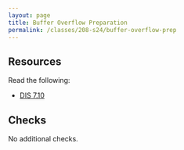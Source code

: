 ```yaml
---
layout: page
title: Buffer Overflow Preparation
permalink: /classes/208-s24/buffer-overflow-prep
---
```


<!--

## Overview

## Basic Learning Objectives

## Advanced Learning Objectives
-->

## Resources
Read the following:
* [DIS 7.10](https://diveintosystems.org/book/C7-x86_64/buffer_overflow.html)

## Checks
No additional checks.